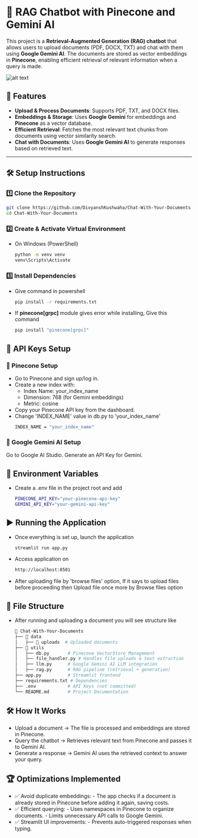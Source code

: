# 📄 RAG Chatbot with Pinecone and Gemini AI

This project is a **Retrieval-Augmented Generation (RAG) chatbot** that allows users to upload documents (PDF, DOCX, TXT) and chat with them using **Google Gemini AI**. The documents are stored as vector embeddings in **Pinecone**, enabling efficient retrieval of relevant information when a query is made.

![alt text](image.png)

## 🚀 Features
- **Upload & Process Documents**: Supports PDF, TXT, and DOCX files.
- **Embeddings & Storage**: Uses **Google Gemini** for embeddings and **Pinecone** as a vector database.
- **Efficient Retrieval**: Fetches the most relevant text chunks from documents using vector similarity search.
- **Chat with Documents**: Uses **Google Gemini AI** to generate responses based on retrieved text.

---

## 🛠️ Setup Instructions

### 1️⃣ Clone the Repository

```bash
git clone https://github.com/DivyanshKushwaha/Chat-With-Your-Documents.git
cd Chat-With-Your-Documents
```
### 2️⃣ Create & Activate Virtual Environment
- On Windows (PowerShell)
    ```bash
    python -m venv venv
    venv\Scripts\Activate
    ```

### 3️⃣ Install Dependencies
- Give command in powershell 
    ```bash
    pip install -r requirements.txt
    ```
- If <b>pinecone[grpc]</b> module gives error while installing, Give this command 
    ```bash 
    pip install "pinecone[grpc]"
    ```


## 🔑 API Keys Setup

### 🌲 Pinecone Setup
- Go to Pinecone and sign up/log in.
- Create a new index with: 
    - Index Name: your_index_name
    - Dimension: 768 (for Gemini embeddings)
    - Metric: cosine
- Copy your Pinecone API key from the dashboard.
- Change 'INDEX_NAME' value in db.py to 'your_index_name'
    ```bash 
    INDEX_NAME = "your_index_name"
    ```


### 🤖 Google Gemini AI Setup
Go to Google AI Studio.
Generate an API Key for Gemini.

## 📂 Environment Variables
- Create a .env file in the project root and add
    ```bash
    PINECONE_API_KEY="your-pinecone-api-key"
    GEMINI_API_KEY="your-gemini-api-key"
    ```
## ▶️ Running the Application
- Once everything is set up, launch the application 
    ```bash 
    streamlit run app.py 
    ```
- Access application on 
    ```bash 
    http://localhost:8501
    ```
- After uploading file by 'browse files' option, If it says to upload files before proceeding then Upload file once more by Browse files option 
 

## 📜 File Structure
- After running and uploading a document you will see structure like 
    ```bash 
    📂 Chat-With-Your-Documents
    ├── 📂 data
    │   ├── 📂 uploads  # Uploaded documents
    ├── 📂 utils
    │   ├── db.py       # Pinecone VectorStore Management
    │   ├── file_handler.py # Handles file uploads & text extraction
    │   ├── llm.py      # Google Gemini AI LLM integration
    │   ├── rag.py      # RAG pipeline (retrieval + generation)
    ├── app.py          # Streamlit frontend
    ├── requirements.txt # Dependencies
    ├── .env            # API Keys (not committed)
    └── README.md       # Project Documentation
    ```


## 🛠️ How It Works
- Upload a document → The file is processed and embeddings are stored in Pinecone.
- Query the chatbot → Retrieves relevant text from Pinecone and passes it to Gemini AI.
- Generate a response → Gemini AI uses the retrieved context to answer your query.


## 🏆 Optimizations Implemented
- ✅ Avoid duplicate embeddings:
        - The app checks if a document is already stored in Pinecone before adding it again, saving costs.
- ✅ Efficient querying:
        - Uses namespaces in Pinecone to organize documents.
        - Limits unnecessary API calls to Google Gemini.
- ✅ Streamlit UI improvements:
        - Prevents auto-triggered responses when typing.
